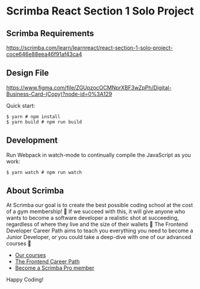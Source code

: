 # Scrimba React Section 1 Solo Project

## Scrimba Requirements
https://scrimba.com/learn/learnreact/react-section-1-solo-project-coce646e88eea46f91af43ca4

## Design File
https://www.figma.com/file/ZGUpzocOCMNprXBF3wZpPh/Digital-Business-Card-(Copy)?node-id=0%3A129

Quick start:

```
$ yarn # npm install
$ yarn build # npm run build
````

## Development

Run Webpack in watch-mode to continually compile the JavaScript as you work:

```
$ yarn watch # npm run watch
```

## About Scrimba

At Scrimba our goal is to create the best possible coding school at the cost of a gym membership! 💜
If we succeed with this, it will give anyone who wants to become a software developer a realistic shot at succeeding, regardless of where they live and the size of their wallets 🎉
The Frontend Developer Career Path aims to teach you everything you need to become a Junior Developer, or you could take a deep-dive with one of our advanced courses 🚀

- [Our courses](https://scrimba.com/allcourses)
- [The Frontend Career Path](https://scrimba.com/learn/frontend)
- [Become a Scrimba Pro member](https://scrimba.com/pricing)

Happy Coding!
